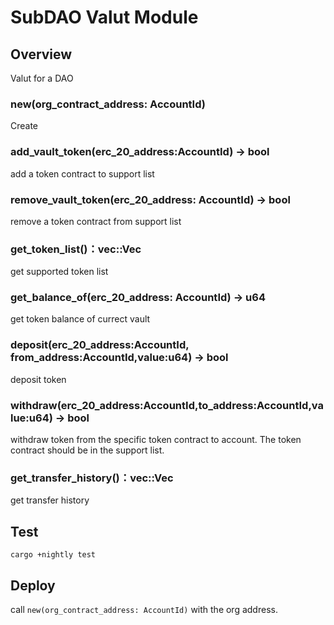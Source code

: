# SubDAO Valut Module
## Overview

Valut for a DAO

### new(org_contract_address: AccountId)

Create

### add_vault_token(erc_20_address:AccountId) -> bool

add a token contract to support list

### remove_vault_token(erc_20_address: AccountId) -> bool

remove a token contract from support list

### get_token_list()：vec::Vec<AccountId>

get supported token list

### get_balance_of(erc_20_address: AccountId) -> u64

get token balance of currect vault

### deposit(erc_20_address:AccountId, from_address:AccountId,value:u64) -> bool

deposit token
    
### withdraw(erc_20_address:AccountId,to_address:AccountId,value:u64) -> bool

withdraw token from the specific token contract to account. The token contract should be in the support list.

### get_transfer_history()：vec::Vec<Transfer> 

get transfer history

## Test

```
cargo +nightly test
```

## Deploy

call `new(org_contract_address: AccountId)` with the org address.


